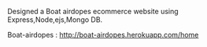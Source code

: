 Designed a Boat airdopes ecommerce website using Express,Node,ejs,Mongo DB.

Boat-airdopes : http://boat-airdopes.herokuapp.com/home

